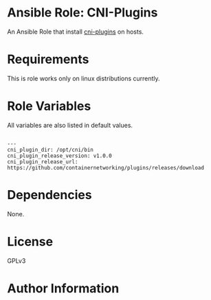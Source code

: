 
# Ansible Role: CNI-Plugins

An Ansible Role that install [cni-plugins](https://github.com/containernetworking/plugins/tree/master/plugins) on hosts.

# Requirements

This is role works only on linux distributions currently.

# Role Variables

All variables are also listed in default values.

```

---
cni_plugin_dir: /opt/cni/bin
cni_plugin_release_version: v1.0.0
cni_plugin_release_url: https://github.com/containernetworking/plugins/releases/download 

```

# Dependencies

None.

# License

GPLv3

# Author Information

